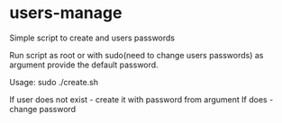 # users-manage
Simple script to create and users passwords

Run script as root or with sudo(need to change users passwords) as argument provide the default password.

Usage: sudo ./create.sh <password>

If user does not exist - create it with password from argument
If does - change password
